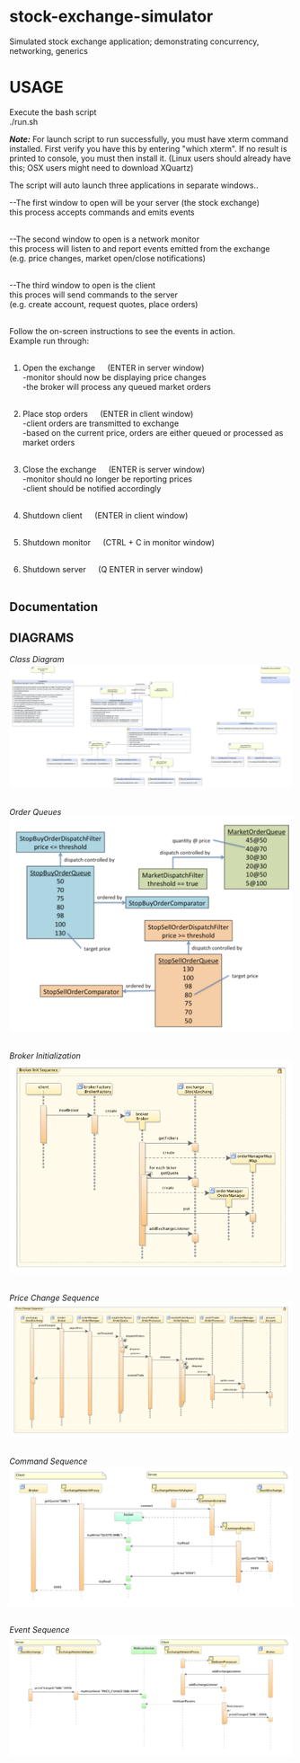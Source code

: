 # stock-exchange-simulator
Simulated stock exchange application; demonstrating concurrency, networking, generics


# USAGE
Execute the bash script </br>
./run.sh

<i><b>Note:</b></i>
For launch script to run successfully, you must have xterm command installed.
First verify you have this by entering "which xterm".
If no result is printed to console, you must then install it.
(Linux users should already have this; OSX users might need to download XQuartz)

The script will auto launch three applications in separate windows..</br>

--The first window to open will be your server (the stock exchange) </br>
	this process accepts commands and emits events</br></br>

--The second window to open is a network monitor </br>
	this process will listen to and report events emitted from the exchange</br>
	(e.g. price changes, market open/close notifications) </br></br>

--The third window to open is the client </br>
	this proces will send commands to the server </br>
	(e.g. create account, request quotes, place orders) </br></br>


Follow the on-screen instructions to see the events in action.</br>
Example run through:</br></br>

1) Open the exchange &emsp;			(ENTER in server window)</br>
  -monitor should now be displaying price changes </br>
  -the broker will process any queued market orders </br></br>
	
2) Place stop orders &emsp;		(ENTER in client window)</br>
	-client orders are transmitted to exchange </br>
	-based on the current price, orders are either queued
	  or processed as market orders  </br></br>

3) Close the exchange &emsp;		(ENTER is server window) </br>
	-monitor should no longer be reporting prices </br>
	-client should be notified accordingly </br></br>

4) Shutdown client	&emsp;			(ENTER in client window) </br></br>

5) Shutdown monitor	&emsp;			(CTRL + C  in monitor window) </br></br>

6) Shutdown server	&emsp;			(Q ENTER in server window) </br></br>

## Documentation
<!-- <a href="https://astefanich.github.io/cp130/"> Javadoc</a> -->

## DIAGRAMS
<i>Class Diagram</i></br>
![class_diagram](img/class_diagram.png?raw=true "Class Diagram")
</br></br>

<i>Order Queues</i></br>
![order_queues](img/order_queues.png?raw=true "Order Queues")
</br></br>

<i>Broker Initialization</i></br>
![broker_initialization_sequence](img/broker_initialization_sequence.png?raw=true "Broker Initialization")
</br></br>

<i>Price Change Sequence</i></br>
![price_change_sequence](img/price_change_sequence.png?raw=true "Price Change Sequence")
</br></br>

<i>Command Sequence</i></br>
![command_sequence](img/command_sequence.png?raw=true "Command Sequence")
</br></br>

<i>Event Sequence</i></br>
![event_sequence](img/event_sequence.png?raw=true "Event Sequence")

